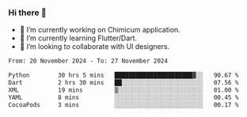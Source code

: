 ### Hi there 👋

<!--
**devcat37/devcat37** is a ✨ _special_ ✨ repository because its `README.md` (this file) appears on your GitHub profile.-->


- 🔭 I’m currently working on Chimicum application.
- 🌱 I’m currently learning Flutter/Dart.
- 👯 I’m looking to collaborate with UI designers.
<!-- - 🤔 I’m looking for help with ... -->

<!--START_SECTION:waka-->

```txt
From: 20 November 2024 - To: 27 November 2024

Python        30 hrs 5 mins   ██████████████████████▓░░   90.67 %
Dart          2 hrs 30 mins   ██░░░░░░░░░░░░░░░░░░░░░░░   07.56 %
XML           19 mins         ▒░░░░░░░░░░░░░░░░░░░░░░░░   01.00 %
YAML          8 mins          ░░░░░░░░░░░░░░░░░░░░░░░░░   00.45 %
CocoaPods     3 mins          ░░░░░░░░░░░░░░░░░░░░░░░░░   00.17 %
```

<!--END_SECTION:waka-->
